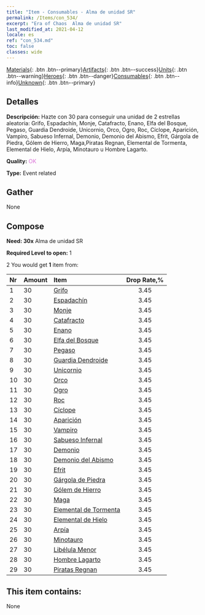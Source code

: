```yaml
---
title: "Item - Consumables - Alma de unidad SR"
permalink: /Items/con_534/
excerpt: "Era of Chaos  Alma de unidad SR"
last_modified_at: 2021-04-12
locale: es
ref: "con_534.md"
toc: false
classes: wide
---
```

 [Materials](/es/Items/){: .btn .btn--primary}[Artifacts](/es/Items/Artifacts/){: .btn .btn--success}[Units](/es/Items/Units/){: .btn .btn--warning}[Heroes](/es/Items/Heroes/){: .btn .btn--danger}[Consumables](/es/Items/Consumables/){: .btn .btn--info}[Unknown](/es/Items/Unknown/){: .btn .btn--primary}

## Detalles
 **Descripción:** Hazte con 30 para conseguir una unidad de 2 estrellas aleatoria: Grifo, Espadachín, Monje, Catafracto, Enano, Elfa del Bosque, Pegaso, Guardia Dendroide, Unicornio, Orco, Ogro, Roc, Cíclope, Aparición, Vampiro, Sabueso Infernal, Demonio, Demonio del Abismo, Efrit, Gárgola de Piedra, Gólem de Hierro, Maga,Piratas Regnan, Elemental de Tormenta, Elemental de Hielo, Arpía, Minotauro u Hombre Lagarto.

 **Quality:** <span style="color: #DA70D6">OK</span>

 **Type:** Event related

## Gather

  None

## Compose

 **Need: 30x** Alma de unidad SR

 **Required Level to open:** 1

 2 You would get **1** item  from:

  | Nr | Amount |     Item    | Drop Rate,% |
  |:---|:-------|:------------|:---------:|
  | 1 | 30 | [Grifo](/es/Items/unt_192/) | 3.45 | 
  | 2 | 30 | [Espadachín](/es/Items/unt_193/) | 3.45 | 
  | 3 | 30 | [Monje](/es/Items/unt_194/) | 3.45 | 
  | 4 | 30 | [Catafracto](/es/Items/unt_195/) | 3.45 | 
  | 5 | 30 | [Enano](/es/Items/unt_200/) | 3.45 | 
  | 6 | 30 | [Elfa del Bosque](/es/Items/unt_201/) | 3.45 | 
  | 7 | 30 | [Pegaso](/es/Items/unt_202/) | 3.45 | 
  | 8 | 30 | [Guardia Dendroide](/es/Items/unt_203/) | 3.45 | 
  | 9 | 30 | [Unicornio](/es/Items/unt_204/) | 3.45 | 
  | 10 | 30 | [Orco](/es/Items/unt_219/) | 3.45 | 
  | 11 | 30 | [Ogro](/es/Items/unt_220/) | 3.45 | 
  | 12 | 30 | [Roc](/es/Items/unt_221/) | 3.45 | 
  | 13 | 30 | [Cíclope](/es/Items/unt_222/) | 3.45 | 
  | 14 | 30 | [Aparición](/es/Items/unt_210/) | 3.45 | 
  | 15 | 30 | [Vampiro](/es/Items/unt_211/) | 3.45 | 
  | 16 | 30 | [Sabueso Infernal](/es/Items/unt_228/) | 3.45 | 
  | 17 | 30 | [Demonio](/es/Items/unt_229/) | 3.45 | 
  | 18 | 30 | [Demonio del Abismo](/es/Items/unt_230/) | 3.45 | 
  | 19 | 30 | [Efrit](/es/Items/unt_231/) | 3.45 | 
  | 20 | 30 | [Gárgola de Piedra](/es/Items/unt_236/) | 3.45 | 
  | 21 | 30 | [Gólem de Hierro](/es/Items/unt_237/) | 3.45 | 
  | 22 | 30 | [Maga](/es/Items/unt_238/) | 3.45 | 
  | 23 | 30 | [Elemental de Tormenta](/es/Items/unt_263/) | 3.45 | 
  | 24 | 30 | [Elemental de Hielo](/es/Items/unt_264/) | 3.45 | 
  | 25 | 30 | [Arpía](/es/Items/unt_245/) | 3.45 | 
  | 26 | 30 | [Minotauro](/es/Items/unt_248/) | 3.45 | 
  | 27 | 30 | [Libélula Menor](/es/Items/unt_255/) | 3.45 | 
  | 28 | 30 | [Hombre Lagarto](/es/Items/unt_254/) | 3.45 | 
  | 29 | 30 | [Piratas Regnan](/es/Items/unt_273/) | 3.45 | 


## This item contains:

  None

